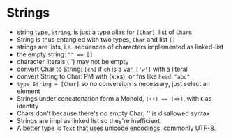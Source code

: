# Strings

- string type, `String`, is just a type alias for `[Char]`, list of `Char`s
- String is thus entangled with two types, `Char` and list `[]`
- strings are lists, i.e. sequences of characters implemented as linked-list
- the empty string: `"" == []`
- character literals ('') may not be empty
- convert Char to String: `[ch]` if `ch` is a var, `['w']` with a literal
- convert String to Char: PM with (x:xs), or fns like `head "abc"`
- `type String = [Char]` so no conversion is necessary, just select an element
- Strings under concatenation form a Monoid, `(++) == (<>)`, with ϵ as identity
- Chars don't because there's no empty Char; '' is disallowed syntax
- Strings are impl as linked list so they're inefficient.
- A better type is `Text` that uses unicode encodings, commonly UTF-8.
